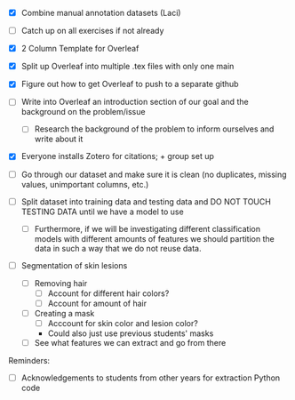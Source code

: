 - [x] Combine manual annotation datasets (Laci)

- [ ] Catch up on all exercises if not already
- [x] 2 Column Template for Overleaf
- [x] Split up Overleaf into multiple .tex files with only one main
- [x] Figure out how to get Overleaf to push to a separate github
- [ ] Write into Overleaf an introduction section of our goal and the background on the problem/issue
    - [ ] Research the background of the problem to inform ourselves and write about it
- [x] Everyone installs Zotero for citations; + group set up
- [ ] Go through our dataset and make sure it is clean (no duplicates, missing values, unimportant columns, etc.)
- [ ] Split dataset into training data and testing data and DO NOT TOUCH TESTING DATA until we have a model to use
    - [ ] Furthermore, if we will be investigating different classification models with different amounts of features we should partition the data in such a way that we do not reuse data.
- [ ] Segmentation of skin lesions 
    - [ ] Removing hair
        - [ ] Account for different hair colors?
        - [ ] Account for amount of hair
    - [ ] Creating a mask
        - [ ] Acccount for skin color and lesion color?
        - Could also just use previous students' masks
    - [ ] See what features we can extract and go from there

Reminders:
- [ ] Acknowledgements to students from other years for extraction Python code

